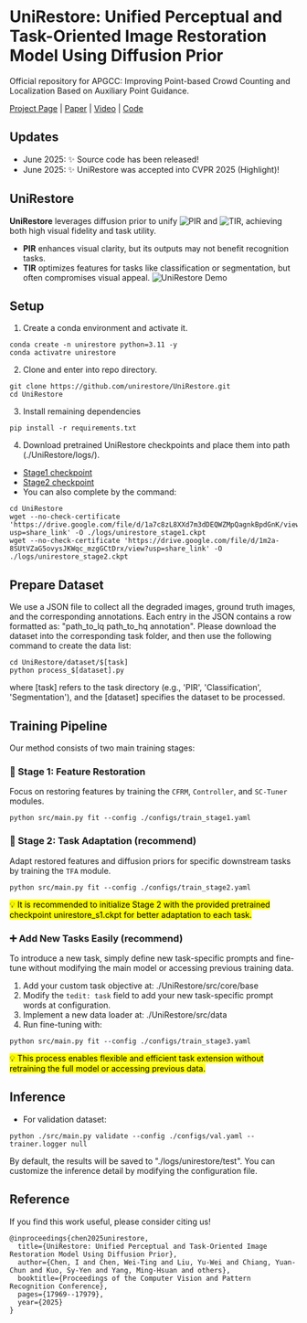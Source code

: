 # UniRestore: Unified Perceptual and Task-Oriented Image Restoration Model Using Diffusion Prior

Official repository for APGCC: Improving Point-based Crowd Counting and Localization Based on Auxiliary Point Guidance.

[Project Page](https://unirestore.github.io) | [Paper](https://arxiv.org/abs/2501.13134) | [Video](https://www.youtube.com/watch?v=Jm1NkDDXN90) | [Code](https://github.com/unirestore/UniRestore)

## Updates
- June 2025: ✨ Source code has been released!
- June 2025: ✨ UniRestore was accepted into CVPR 2025 (Highlight)!

## UniRestore
**UniRestore** leverages diffusion prior to unify ![PIR](https://img.shields.io/badge/Perceptual_Image_Restoration-(PIR)-blue?style=flat-square)
and ![TIR](https://img.shields.io/badge/Task_oriented_Image_Restoration-(TIR)-yellow?style=flat-square), achieving both high visual fidelity and task utility.
- **PIR** enhances visual clarity, but its outputs may not benefit recognition tasks.  
- **TIR** optimizes features for tasks like classification or segmentation, but often compromises visual appeal.
![UniRestore Demo](./assets/teaser.gif)

## Setup
1) Create a conda environment and activate it.
```
conda create -n unirestore python=3.11 -y
conda activatre unirestore
```
2) Clone and enter into repo directory.
```
git clone https://github.com/unirestore/UniRestore.git
cd UniRestore
```
3) Install remaining dependencies
```
pip install -r requirements.txt
```
4) Download pretrained UniRestore checkpoints and place them into path (./UniRestore/logs/).
- [Stage1 checkpoint](https://drive.google.com/file/d/1a7c8zL8XXd7m3dDEQWZMpQagnkBpdGnK/view?usp=share_link)
- [Stage2 checkpoint](https://drive.google.com/file/d/1m2a-8SUtVZaG5ovysJKWqc_mzgGCtDrx/view?usp=share_link)
- You can also complete by the command:
```
cd UniRestore
wget --no-check-certificate 'https://drive.google.com/file/d/1a7c8zL8XXd7m3dDEQWZMpQagnkBpdGnK/view?usp=share_link' -O ./logs/unirestore_stage1.ckpt
wget --no-check-certificate 'https://drive.google.com/file/d/1m2a-8SUtVZaG5ovysJKWqc_mzgGCtDrx/view?usp=share_link' -O ./logs/unirestore_stage2.ckpt
```

## Prepare Dataset
We use a JSON file to collect all the degraded images, ground truth images, and the corresponding annotations.
Each entry in the JSON contains a row formatted as:
"path_to_lq path_to_hq annotation".
Please download the dataset into the corresponding task folder, and then use the following command to create the data list:
```
cd UniRestore/dataset/$[task]
python process_$[dataset].py
```
where \[task\] refers to the task directory (e.g., 'PIR', 'Classification', 'Segmentation'), and the \[dataset\] specifies the dataset to be processed.

## Training Pipeline
Our method consists of two main training stages:
### 📌 Stage 1: Feature Restoration
Focus on restoring features by training the `CFRM`, `Controller`, and `SC-Tuner` modules.
```
python src/main.py fit --config ./configs/train_stage1.yaml
```
### 📌 Stage 2: Task Adaptation (recommend)
Adapt restored features and diffusion priors for specific downstream tasks by training the `TFA` module.
```
python src/main.py fit --config ./configs/train_stage2.yaml
```
<mark>💡 It is recommended to initialize Stage 2 with the provided pretrained checkpoint unirestore_s1.ckpt for better adaptation to each task.<mark>

### ➕ Add New Tasks Easily (recommend)
To introduce a new task, simply define new task-specific prompts and fine-tune without modifying the main model or accessing previous training data.
1. Add your custom task objective at: ./UniRestore/src/core/base
2. Modify the `tedit: task` field to add your new task-specific prompt words at configuration.
3. Implement a new data loader at: ./UniRestore/src/data
4. Run fine-tuning with:
```
python src/main.py fit --config ./configs/train_stage3.yaml
```
<mark>💡 This process enables flexible and efficient task extension without retraining the full model or accessing previous data.<mark>

## Inference
- For validation dataset:
```
python ./src/main.py validate --config ./configs/val.yaml --trainer.logger null
```
By default, the results will be saved to "./logs/unirestore/test". You can customize the inference detail by modifying the configuration file.

## Reference
If you find this work useful, please consider citing us!
```
@inproceedings{chen2025unirestore,
  title={UniRestore: Unified Perceptual and Task-Oriented Image Restoration Model Using Diffusion Prior},
  author={Chen, I and Chen, Wei-Ting and Liu, Yu-Wei and Chiang, Yuan-Chun and Kuo, Sy-Yen and Yang, Ming-Hsuan and others},
  booktitle={Proceedings of the Computer Vision and Pattern Recognition Conference},
  pages={17969--17979},
  year={2025}
}
```